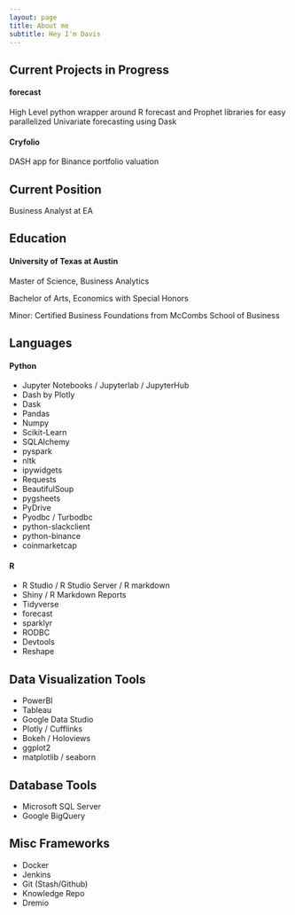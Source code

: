 ```yaml
---
layout: page
title: About me
subtitle: Hey I'm Davis
---
```

Current Projects in Progress
---


#### forecast
High Level python wrapper around R forecast and Prophet libraries for easy parallelized Univariate forecasting using Dask

#### Cryfolio
DASH app for Binance portfolio valuation


Current Position
---
Business Analyst at EA

Education
---
#### University of Texas at Austin
Master of Science, Business Analytics

Bachelor of Arts, Economics with Special Honors

  Minor: Certified Business Foundations from McCombs School of Business
  
Languages
---
#### Python
* Jupyter Notebooks / Jupyterlab / JupyterHub
* Dash by Plotly
* Dask
* Pandas
* Numpy
* Scikit-Learn
* SQLAlchemy
* pyspark
* nltk
* ipywidgets
* Requests
* BeautifulSoup
* pygsheets
* PyDrive
* Pyodbc / Turbodbc
* python-slackclient
* python-binance
* coinmarketcap
#### R
* R Studio / R Studio Server / R markdown
* Shiny / R Markdown Reports
* Tidyverse
* forecast
* sparklyr
* RODBC
* Devtools
* Reshape

Data Visualization Tools
---
* PowerBI
* Tableau
* Google Data Studio
* Plotly / Cufflinks
* Bokeh / Holoviews
* ggplot2
* matplotlib / seaborn

Database Tools
---
* Microsoft SQL Server
* Google BigQuery

Misc Frameworks
---
* Docker
* Jenkins
* Git (Stash/Github)
* Knowledge Repo
* Dremio


